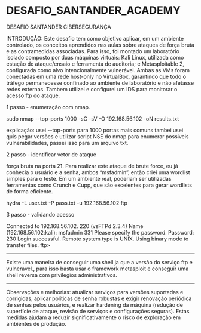 # DESAFIO_SANTANDER_ACADEMY
DESAFIO SANTANDER CIBERSEGURANÇA

INTRODUÇÂO: Este desafio tem como objetivo aplicar, em um ambiente controlado, os conceitos aprendidos nas aulas sobre ataques de força bruta e as contramedidas associadas. Para isso, foi montado um laboratório isolado composto por duas máquinas virtuais: Kali Linux, utilizada como estação de ataque/ensaio e ferramenta de auditoria; e Metasploitable 2, configurada como alvo intencionalmente vulnerável. Ambas as VMs foram conectadas em uma rede host-only no VirtualBox, garantindo que todo o tráfego permanecesse confinado ao ambiente de laboratório e não afetasse redes externas. Tambem utilizei e configurei um IDS para monitorar o acesso ftp do ataque.


1 passo - enumeração com nmap.

 sudo nmap --top-ports 1000 -sC -sV -O 192.168.56.102 -oN results.txt 
 
explicação: usei --top-ports para 1000 portas mais comuns tambei usei quis pegar versões e utilizar script NSE do nmap para enumerar possiveis vulnerabilidades, passei isso para um arquivo txt.

2 passo - identificar vetor de ataque


força bruta na porta 21. Para realizar este ataque de brute force, eu já conhecia o usuário e a senha, ambos “msfadmin”, então criei uma wordlist simples para o teste. Em um ambiente real, poderiam ser utilizadas ferramentas como Crunch e Cupp, que são excelentes para gerar wordlists de forma eficiente. 

hydra -L user.txt -P pass.txt -u 192.168.56.102 ftp

3 passo - validando acesso

Connected to 192.168.56.102.
220 (vsFTPd 2.3.4)
Name (192.168.56.102:kali): msfadmin
331 Please specify the password.
Password: 
230 Login successful.
Remote system type is UNIX.
Using binary mode to transfer files.
ftp> 

-----------------------------------------------------------------------------------------------------------------------------------------------------------------------------------------------------------

Existe uma maneira de conseguir uma shell ja que a versão do serviço ftp e vulneravel., para isso basta usar o framework metasploit e conseguir uma shell reversa com privilegios administrativos.

-----------------------------------------------------------------------------------------------------------------------------------------------------------------------------------------------------------

Observações e melhorias: atualizar serviços para versões suportadas e corrigidas, aplicar políticas de senha robustas e exigir renovação periódica de senhas pelos usuários, e realizar hardening da máquina (redução de superfície de ataque, revisão de serviços e configurações seguras). Estas medidas ajudam a reduzir significativamente o risco de exploração em ambientes de produção.

